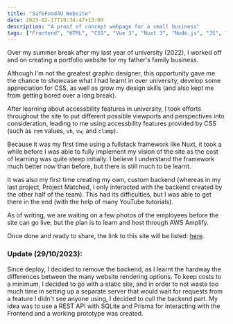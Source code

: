 ```yaml
---
title: "SafeFood4U Website"
date: 2023-02-17T19:34:47+13:00
description: "A proof of concept webpage for a small business"
tags: ["Frontend", "HTML", "CSS", "Vue 3", "Nuxt 3", "Node.js", "JS", "TS"]
---
```


Over my summer break after my last year of university (2022), I worked off and on creating a portfolio website for my father's family business.

Although I'm not the greatest graphic designer, this opportunity gave me the chance to showcase what I had learnt in over university, develop some appreciation for CSS, as well as grow my design skills (and also kept me from getting bored over a long break).

After learning about accessbility features in university, I took efforts throughout the site to put different possible viewports and perspectives into consideration, leading to me using accessbility features provided by CSS (such as `rem` values, `vh`, `vw`, and `clamp`).

Because it was my first time using a fullstack framework like Nuxt, it took a while before I was able to fully implement my vision of the site as the cost of learning was quite steep initially. I believe I understand the framework much better now than before, but there is still much to be learnt.

It was also my first time creating my own, custom backend (whereas in my last project, Project Matched, I only interacted with the backend created by the other half of the team). This had its difficulties, but I was able to get there in the end (with the help of many YouTube tutorials).

As of writing, we are waiting on a few photos of the employees before the site can go live; but the plan is to learn and host through AWS Amplify.

Once done and ready to share, the link to this site will be listed: [here](https://safefood4u.com.au).

### Update (29/10/2023):

Since deploy, I decided to remove the backend, as I learnt the hardway the differences between the many website rendering options. To keep costs to a minimum, I decided to go with a static site, and in order to not waste too much time in setting up a separate server that would wait for requests from a feature I didn't see anyone using, I decided to cull the backend part. My idea was to use a REST API with SQLite and Prisma for interacting with the Frontend and a working prototype was created.
